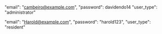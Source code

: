 

  "email": "cambeiro@example.com",
  "password": davidendo14
  "user_type": "administrator"



  "email": "Harold@example.com",
  "password": "harold123",
  "user_type": "resident"



